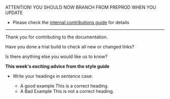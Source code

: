 ATTENTION! YOU SHOULD NOW BRANCH FROM PREPROD WHEN YOU UPDATE 

  - Please check the [internal contributions guide](https://www.notion.so/genesisglobal/Contributing-new-documentation-75953fb245f246ff872789035451a0c4) for details
  
__________

Thank you for contributing to the documentation.

Have you done a trial build to check all new or changed links?
<!--- Yes / No -->

Is there anything else you would like us to know?
<!--- Yes / No -->

**This week's exciting advice from the style guide**

- Write your headings in sentence case:

  - A good example
    This is a correct heading.
  - A Bad Example
    This is not a correct heading.

